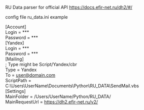 RU Data parser for official API https://docs.efir-net.ru/dh2/#/


config file ru_data.ini example

[Account] <br />
Login = *** <br />
Password = *** <br />
[Yandex] <br />
Login = *** <br />
Password = *** <br />
[Mailing] <br />
; Type might be Script/Yandex/cbr <br />
Type = Yandex <br />
To = user@domain.com <br />
ScriptPath = C:\\Users\\UserName\\Documents\\Python\\RU_DATA\\SendMail.vbs <br /> 
[Settings] <br />
MainFolder = /Users/UserName/Python/RU_DATA/ <br />
MainRequestUrl = https://dh2.efir-net.ru/v2/ <br />
